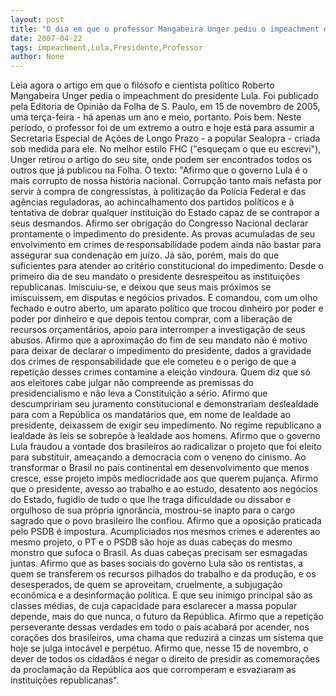 ```yaml
---
layout: post
title: "O dia em que o professor Mangabeira Unger pediu o impeachment do presidente Lula"
date: 2007-04-22
tags: impeachment,Lula,Presidente,Professor
author: None
---
```

Leia&nbsp;agora o&nbsp;artigo em que&nbsp;o filósofo e cientista político Roberto Mangabeira Unger pedia o impeachment do presidente Lula. Foi publicado pela Editoria de Opinião da Folha de S. Paulo, em 15 de novembro de 2005, uma terça-feira -&nbsp;há apenas um ano e meio, portanto. 
Pois bem. Neste período, o professor foi de um extremo a outro e hoje está para assumir a Secretaria Especial de Ações de Longo Prazo - a popular Sealopra - criada sob medida para ele. 
No melhor estilo FHC (\"esqueçam o que eu escrevi\"), Unger retirou o artigo do seu site, onde podem ser encontrados todos os outros que já publicou na Folha.
O texto:
\"Afirmo que o governo Lula é o mais corrupto de nossa história nacional. Corrupção tanto mais nefasta por servir à compra de congressistas, à politização da Polícia Federal e das agências reguladoras, ao achincalhamento dos partidos políticos e à tentativa de dobrar qualquer instituição do Estado capaz de se contrapor a seus desmandos.
Afirmo ser obrigação do Congresso Nacional declarar prontamente o impedimento do presidente. As provas acumuladas de seu envolvimento em crimes de responsabilidade podem ainda não bastar para assegurar sua condenação em juízo. Já são, porém, mais do que suficientes para atender ao critério constitucional do impedimento. 
Desde o primeiro dia de seu mandato o presidente desrespeitou as instituições republicanas. Imiscuiu-se, e deixou que seus mais próximos se imiscuíssem, em disputas e negócios privados. E comandou, com um olho fechado e outro aberto, um aparato político que trocou dinheiro por poder e poder por dinheiro e que depois tentou comprar, com a liberação de recursos orçamentários, apoio para interromper a investigação de seus abusos.
Afirmo que a aproximação do fim de seu mandato não é motivo para deixar de declarar o impedimento do presidente, dados a gravidade dos crimes de responsabilidade que ele cometeu e o perigo de que a repetição desses crimes contamine a eleição vindoura.
Quem diz que só aos eleitores cabe julgar não compreende as premissas do presidencialismo e não leva a Constituição a sério.
Afirmo que descumpririam seu juramento constitucional e demonstrariam deslealdade para com a República os mandatários que, em nome de lealdade ao presidente, deixassem de exigir seu impedimento. No regime republicano a lealdade às leis se sobrepõe à lealdade aos homens.
Afirmo que o governo Lula fraudou a vontade dos brasileiros ao radicalizar o projeto que foi eleito para substituir, ameaçando a democracia com o veneno do cinismo. 
Ao transformar o Brasil no país continental em desenvolvimento que menos cresce, esse projeto impôs mediocridade aos que querem pujança.
Afirmo que o presidente, avesso ao trabalho e ao estudo, desatento aos negócios do Estado, fugidio de tudo o que lhe traga dificuldade ou dissabor e orgulhoso de sua própria ignorância, mostrou-se inapto para o cargo sagrado que o povo brasileiro lhe confiou.
Afirmo que a oposição praticada pelo PSDB é impostura. Acumpliciados nos mesmos crimes e aderentes ao mesmo projeto, o PT e o PSDB são hoje as duas cabeças do mesmo monstro que sufoca o Brasil. As duas cabeças precisam ser esmagadas juntas.
Afirmo que as bases sociais do governo Lula são os rentistas, a quem se transferem os recursos pilhados do trabalho e da produção, e os desesperados, de quem se aproveitam, cruelmente, a subjugação econômica e a desinformação política. E que seu inimigo principal são as classes médias, de cuja capacidade para esclarecer a massa popular depende, mais do que nunca, o futuro da República.
Afirmo que a repetição perseverante dessas verdades em todo o país acabará por acender, nos corações dos brasileiros, uma chama que reduzirá a cinzas um sistema que hoje se julga intocável e perpétuo.
Afirmo que, nesse 15 de novembro, o dever de todos os cidadãos é negar o direito de presidir as comemorações da proclamação da República aos que corromperam e esvaziaram as instituições republicanas\". 